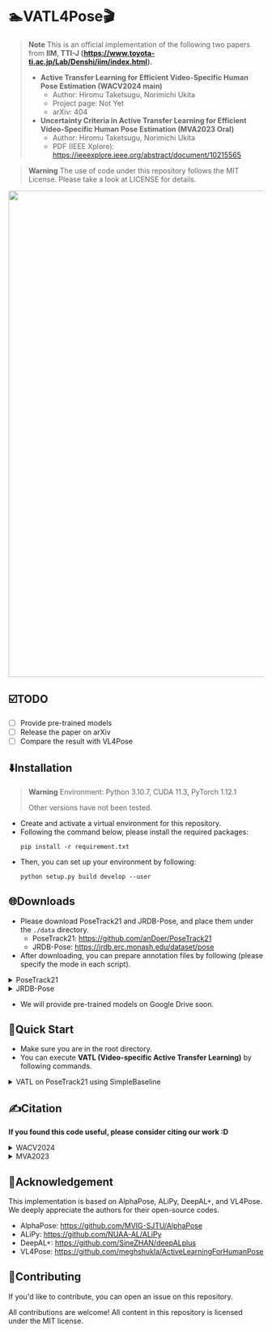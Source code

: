 # 🏊VATL4Pose🎬
> **Note**
> This is an official implementation of the following two papers from **IIM, TTI-J (https://www.toyota-ti.ac.jp/Lab/Denshi/iim/index.html).**
> - **Active Transfer Learning for Efficient Video-Specific Human Pose Estimation (WACV2024 main)**
>   - Author: Hiromu Taketsugu, Norimichi Ukita
>   - Project page: Not Yet
>   - arXiv: 404
> - **Uncertainty Criteria in Active Transfer Learning for Efficient Video-Specific Human Pose Estimation (MVA2023 Oral)**
>   - Author: Hiromu Taketsugu, Norimichi Ukita
>   - PDF (IEEE Xplore): https://ieeexplore.ieee.org/abstract/document/10215565

> **Warning**
> The use of code under this repository follows the MIT License. Please take a look at LICENSE for details.

<div align="center">
    <img src=".github/overview.png", width="960">
</div>

## ☑️TODO
- [ ] Provide pre-trained models
- [ ] Release the paper on arXiv
- [ ] Compare the result with VL4Pose

## ⬇️Installation
> **Warning**
> Environment: Python 3.10.7, CUDA 11.3, PyTorch 1.12.1
> 
> Other versions have not been tested.
- Create and activate a virtual environment for this repository.
- Following the command below, please install the required packages:
    ```
    pip install -r requirement.txt
    ```
- Then, you can set up your environment by following:
    ```
    python setup.py build develop --user
    ```
    
## 🌐Downloads
- Please download PoseTrack21 and JRDB-Pose, and place them under the `./data` directory.
    - PoseTrack21: https://github.com/anDoer/PoseTrack21
    - JRDB-Pose: https://jrdb.erc.monash.edu/dataset/pose
- After downloading, you can prepare annotation files by following (please specify the mode in each script).

<details><summary>PoseTrack21</summary>

```
python ./data/PoseTrack21/make_new_annotation.py
python ./data/PoseTrack21/integrate_new_annotation.py
```
</details>

<details><summary>JRDB-Pose</summary>
    
```
python ./data/jrdb-pose/make_new_annotation.py
python ./data/jrdb-pose/integrate_new_annotation.py
```
</details>

- We will provide pre-trained models on Google Drive soon.

## 🚀Quick Start
- Make sure you are in the root directory.
- You can execute **VATL (Video-specific Active Transfer Learning)** by following commands.

<details><summary><bold>VATL on PoseTrack21 using SimpleBaseline</bold></summary>
    
1. **(Optional) Train an initial pose estimator from scratch**
    ```
    python ./scripts/posetrack_train.py --cfg ./configs/posetrack21/{CONFIG_FILE} --exp-id {EXP_ID}
    ```
2. **(Optional) Evaluate the performance of the pre-trained model on train/val/test split**
    ```
    python ./scripts/poseestimatoreval.py --cfg ./configs/posetrack21/{CONFIG_FILE} --exp-id {EXP_ID}
    ```
3. **(Optional) Pre-train the AutoEncoder for WPU (Whole-body Pose Unnaturalness)**
    ```
    python ./scripts/wholebodyAE_train --dataset_type Posetrack21
    ```
4. **Execute Video-specific Active Transfer Learning on test videos**

    > **Warning**
    > Please specify the detailed settings in the shell script if you like.
    ```
    bash ./scripts/run_active_learning.sh ${GPU_ID}
    ```
5. **Evaluate the results of video-specific ATL**

    > **Warning**
    > Please specify the results to summarize in the Python script.
    ```
    python ./scripts/detailed_result.py
    ```
6. **(Optional) Visualize the estimated poses on each ATL cycle**

    > **Warning**
    > Please specify the results to summarize in the Python script.
    ```
    python ./scripts/visualize_result.py
    ```
</details>

## ✍️Citation
**If you found this code useful, please consider citing our work :D**

<details><summary>WACV2024</summary>

```
Coming soon!
```
</details>

<details><summary>MVA2023</summary>

```
@INPROCEEDINGS{VATL4Pose_MVA23,
  author={Taketsugu, Hiromu and Ukita, Norimichi},
  booktitle={2023 18th International Conference on Machine Vision and Applications (MVA)}, 
  title={Uncertainty Criteria in Active Transfer Learning for Efficient Video-Specific Human Pose Estimation}, 
  year={2023},
  volume={},
  number={}
  pages={1-5},
  doi={10.23919/MVA57639.2023.10215565}}
```
</details>

## 🤗Acknowledgement
This implementation is based on AlphaPose, ALiPy, DeepAL+, and VL4Pose.
We deeply appreciate the authors for their open-source codes.
- AlphaPose: https://github.com/MVIG-SJTU/AlphaPose
- ALiPy: https://github.com/NUAA-AL/ALiPy
- DeepAL+: https://github.com/SineZHAN/deepALplus
- VL4Pose: https://github.com/meghshukla/ActiveLearningForHumanPose

## 🤝Contributing
If you'd like to contribute, you can open an issue on this repository.

All contributions are welcome! All content in this repository is licensed under the MIT license.
